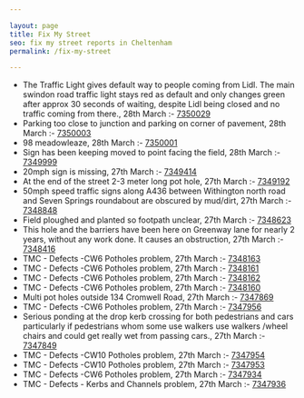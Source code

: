 ```yaml
---

layout: page
title: Fix My Street
seo: fix my street reports in Cheltenham
permalink: /fix-my-street

---
```


<!-- fix_marker starts -->

- The Traffic Light gives default way to people coming from Lidl. The main swindon road traffic light stays red as default and only changes green after approx 30 seconds of waiting, despite Lidl being closed and no traffic coming from there., 28th March :- [7350029](https://www.fixmystreet.com/report/7350029)
- Parking too close to junction and parking on corner of pavement, 28th March :- [7350003](https://www.fixmystreet.com/report/7350003)
- 98 meadowleaze, 28th March :- [7350001](https://www.fixmystreet.com/report/7350001)
- Sign has been keeping moved to point facing the field, 28th March :- [7349999](https://www.fixmystreet.com/report/7349999)
- 20mph sign is missing, 27th March :- [7349414](https://www.fixmystreet.com/report/7349414)
- At the end of the street 2-3 meter long pot hole, 27th March :- [7349192](https://www.fixmystreet.com/report/7349192)
- 50mph speed traffic signs along A436 between Withington north road and Seven Springs roundabout are obscured by mud/dirt, 27th March :- [7348848](https://www.fixmystreet.com/report/7348848)
- Field ploughed and planted so footpath unclear, 27th March :- [7348623](https://www.fixmystreet.com/report/7348623)
- This hole and the barriers have been here on Greenway lane for nearly 2 years, without any work done. It causes an obstruction, 27th March :- [7348416](https://www.fixmystreet.com/report/7348416)
- TMC - Defects -CW6 Potholes  problem, 27th March :- [7348163](https://www.fixmystreet.com/report/7348163)
- TMC - Defects -CW6 Potholes  problem, 27th March :- [7348161](https://www.fixmystreet.com/report/7348161)
- TMC - Defects -CW6 Potholes  problem, 27th March :- [7348162](https://www.fixmystreet.com/report/7348162)
- TMC - Defects -CW6 Potholes  problem, 27th March :- [7348160](https://www.fixmystreet.com/report/7348160)
- Multi pot holes outside 134 Cromwell Road, 27th March :- [7347869](https://www.fixmystreet.com/report/7347869)
- TMC - Defects -CW6 Potholes  problem, 27th March :- [7347956](https://www.fixmystreet.com/report/7347956)
- Serious ponding at the drop kerb crossing for both pedestrians and cars particularly if pedestrians whom some use walkers use walkers /wheel chairs and could get really wet from passing cars., 27th March :- [7347849](https://www.fixmystreet.com/report/7347849)
- TMC - Defects -CW10 Potholes problem, 27th March :- [7347954](https://www.fixmystreet.com/report/7347954)
- TMC - Defects -CW10 Potholes problem, 27th March :- [7347953](https://www.fixmystreet.com/report/7347953)
- TMC - Defects -CW6 Potholes  problem, 27th March :- [7347934](https://www.fixmystreet.com/report/7347934)
- TMC - Defects - Kerbs and Channels problem, 27th March :- [7347936](https://www.fixmystreet.com/report/7347936)

<!-- fix_marker ends -->